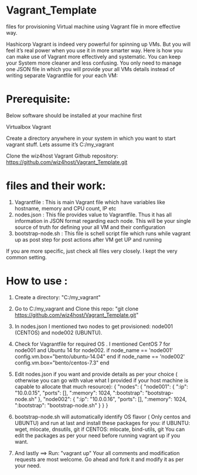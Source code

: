 # Vagrant_Template
files for provisioning Virtual machine using Vagrant file in more effective way.

Hashicorp Vagrant is indeed very powerful for spinning up VMs. But you will feel it’s real  power when you use it in more smarter way. Here is how you can make use of  Vagrant more effectively and systematic. You can keep your System more cleaner and less confusing. You only need to manage one JSON file in which you will provide your all VMs details instead of writing separate Vagrantfile for your each VM:
 # Prerequisite:
Below software should be installed at your machine first

Virtualbox
Vagrant

Create a directory anywhere in your system in which you want to start vagrant stuff. Lets assume it’s C:/my_vagrant

Clone the wiz4host Vagrant Github repository:  https://github.com/wiz4host/Vagrant_Template.git

# files and their work:
1. Vagrantfile : This is main Vagrant file which have variables like hostname, memory and CPU count, IP etc
2. nodes.json : This file provides value to Vagrantfile. Thus it has all information in JSON format regarding each node. This will be your single source of truth for defining your all VM and their configuration
3. bootstrap-node.sh : This file is schell script file which runs while vagrant up as post step for post actions after VM get UP and running

If you are more specific, just check all files very closely. I kept the very common setting.


# How to use :
1. Create a directory: "C:/my_vagrant"

2. Go to C:/my_vagrant and Clone this repo: "git clone https://github.com/wiz4host/Vagrant_Template.git"

3. In nodes.json I mentioned two nodes to get provisioned: node001 (CENTOS) and node002 (UBUNTU).

4. Check for Vagrantfile for required OS . I mentioned CentOS 7  for node001 and Ubuntu 14 for  node002. 
if node_name == 'node001'
  config.vm.box="bento/ubuntu-14.04" 
end 
if node_name == 'node002' 
  config.vm.box="bento/centos-7.3" 
end

5. Edit nodes.json if you want and provide details as per your choice ( otherwise you can go with value what I provided if your host machine is capable to allocate that much resource):
{
  "nodes": {
    "node001": {
      ":ip": "10.0.0.15",
      "ports": [],
      ":memory": 1024,
      ":bootstrap": "bootstrap-node.sh"
    },
    "node002": {
      ":ip": "10.0.0.16",
      "ports": [],
      ":memory": 1024,
      ":bootstrap": "bootstrap-node.sh"
    }
  }
}


6. bootstrap-node.sh will automatically identify OS flavor ( Only centos and UBUNTU) and run at last and install these packages for you:
 if UBUNTU: wget, mlocate, dnsutils, git 
 if CENTOS: mlocate, bind-utils, git
 You can edit the packages as per your need before running vagrant up if you want.
 
 
7. And lastly ==> Run: "vagrant up"
Your all comments and modification requests are most welcome. Go ahead and fork it and modify it as per your need.
